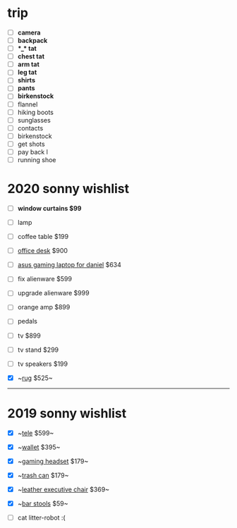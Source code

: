 # trip 

- [ ] **camera**
- [ ] **backpack**
- [ ] **\*_\* tat**
- [ ] **chest tat**
- [ ] **arm tat**
- [ ] **leg tat**
- [ ] **shirts**
- [ ] **pants**
- [ ] **birkenstock**
- [ ] flannel
- [ ] hiking boots
- [ ] sunglasses
- [ ] contacts
- [ ] birkenstock
- [ ] get shots
- [ ] pay back l
- [ ] running shoe

# 2020 sonny wishlist

- [ ] **window curtains $99**
- [ ] lamp
- [ ] coffee table $199

- [ ] [office desk](https://www.poppin.com/Series-A-Executive-Desk%2C-Natural-Oak%2C-72%22%2C-Charcoal-Legs-104000+%3A+105515.html) $900

- [ ] [asus gaming laptop for daniel](https://www.amazon.com/ASUS-Vivobook-GeForce-Fingerprint-Backlit/dp/B07MKLLVFZ/ref=sr_1_4?qid=1563325372&refinements=p_89%3AAsus&s=electronics&sr=1-4) $634

- [ ] fix alienware $599
- [ ] upgrade alienware $999

- [ ] orange amp $899
- [ ] pedals
- [ ] tv $899
- [ ] tv stand $299
- [ ] tv speakers $199

- [x] ~[rug](https://aelfie.com/products/kiki-shag-5x8?variant=15817523036263) $525~

---

# 2019 sonny wishlist

- [x] ~[tele](https://www.guitarcenter.com/Fender/Special-Edition-HH-Maple-Fingerboard-Standard-Telecaster-Sea-Foam-Pearl-1500000011253.gc?pfm=item_page.rrt1|PopularProductsInCategory#productDetail) $599~
- [x] ~[wallet](https://www.prada.com/us/en/men/accessories/wallets/products.saffiano_leather_wallet.2MO233_053_F0002.html) $395~
- [x] ~[gaming headset](https://steelseries.com/gaming-headsets/arctis-pro) $179~
- [x] ~[trash can](https://www.bedbathandbeyond.com/store/product/simplehuman-reg-55-liter-rectangular-step-trash-can-with-liner-pocket/3267260?categoryId=14368) $179~
- [x] ~[leather executive chair](https://www.staples.com/La-Z-Boy-Winston-Leather-Executive-Office-Chair-Fixed-Arms-Brown-44763/product_1200191?cid=PS:GooglePLAs:1200191&ci_src=17588969&ci_sku=1200191&KPID=1200191&gclid=Cj0KCQjwitPnBRCQARIsAA5n84mUs2W06Lc929BdX1gOYsLOOUdbAPg2RAHakKeF12AKmiBVfypQHMEaApw4EALw_wcB) $369~
- [x] ~[bar stools](https://www.amazon.com/dp/B001FB5K94/ref=cm_sw_em_r_mt_dp_U_0lNlDbSD5849J) $59~
- [ ] cat litter-robot :(

